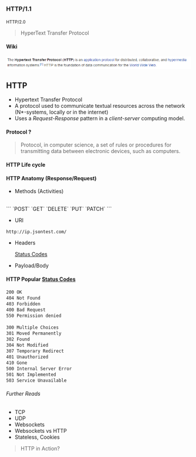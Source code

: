 ### HTTP/1.1
<small> HTTP/2.0 </small>


> HyperText Transfer Protocol


#### Wiki
![Wikiii](cons/img/http.png)


## HTTP
- Hypertext Transfer Protocol
- A protocol used to communicate textual resources across the network (N&ast;-systems, locally or in the internet)
- Uses a *Request-Response* pattern in a *client-server* computing model.


#### Protocol ?
> Protocol, in computer science, a set of rules or procedures for transmitting data between electronic devices, such as computers.


#### HTTP Life cycle


#### HTTP Anatomy (Response/Request)
 - Methods (Activities)
<br>
```
   `POST` 
   `GET`
   `DELETE`
   `PUT`
   `PATCH`
```



 - URI
```
http://ip.jsontest.com/
```
 - Headers

   [Status Codes](http://www.restapitutorial.com/httpstatuscodes.html)
 - Payload/Body


#### HTTP Popular [Status Codes](http://www.restapitutorial.com/httpstatuscodes.html)
```
200 OK
404 Not Found
403 Forbidden
400 Bad Request
550 Permission denied

300 Multiple Choices
301 Moved Permanently
302 Found
304 Not Modified
307 Temporary Redirect
401 Unauthorized
410 Gone
500 Internal Server Error
501 Not Implemented
503 Service Unavailable
```


###### Further Reads
 - TCP
 - UDP
 - Websockets
 - Websockets vs HTTP
 - Stateless, Cookies


> HTTP in Action?
